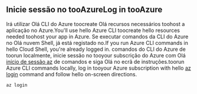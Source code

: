 ## <a name="log-in-tooazure"></a><span data-ttu-id="4a86d-101">Inicie sessão no tooAzure</span><span class="sxs-lookup"><span data-stu-id="4a86d-101">Log in tooAzure</span></span>

<span data-ttu-id="4a86d-102">Irá utilizar Olá CLI do Azure toocreate Olá recursos necessários toohost a aplicação no Azure.</span><span class="sxs-lookup"><span data-stu-id="4a86d-102">You'll use hello Azure CLI toocreate hello resources needed toohost your app in Azure.</span></span> <span data-ttu-id="4a86d-103">Se executar comandos da CLI do Azure no Olá nuvem Shell, já está registado no.</span><span class="sxs-lookup"><span data-stu-id="4a86d-103">If you run Azure CLI commands in hello Cloud Shell, you're already logged in.</span></span> <span data-ttu-id="4a86d-104">comandos do CLI do Azure de toorun localmente, inicie sessão no tooyour subscrição do Azure com Olá [início de sessão az](/cli/azure/#login) de comandos e siga Olá no ecrã de instruções.</span><span class="sxs-lookup"><span data-stu-id="4a86d-104">toorun Azure CLI commands locally, log in tooyour Azure subscription with hello [az login](/cli/azure/#login) command and follow hello on-screen directions.</span></span>

```azurecli
az login
```

